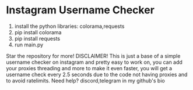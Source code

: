 # Instagram Username Checker
1. install the python libraries: colorama,requests
2. pip install colorama
3. pip install requests
4. run main.py

Star the repository for more!
DISCLAIMER!
This is just a base of a simple username checker on instagram and pretty easy to work on, you can add your proxies threading and more to make it even faster, you will get a username check every 2.5 seconds due to the code not having proxies and to avoid ratelimits.
Need help? discord,telegram in my github's bio
